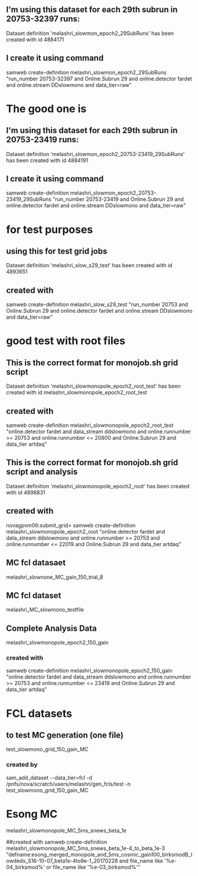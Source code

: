 ## I'm using this dataset for each 29th subrun in 20753-32397 runs:
Dataset definition 'melashri_slowmon_epoch2_29SubRuns' has been created with id 4884171
## I create it using command 
samweb create-definition melashri_slowmon_epoch2_29SubRuns "run_number 20753-32397 and Online.Subrun 29 and online.detector fardet and online.stream DDslowmono and data_tier=raw"


# The good one is

## I'm using this dataset for each 29th subrun in 20753-23419 runs:
Dataset definition 'melashri_slowmon_epoch2_20753-23419_29SubRuns' has been created with id 4884191

## I create it using command 

samweb create-definition melashri_slowmon_epoch2_20753-23419_29SubRuns "run_number 20753-23419 and Online.Subrun 29 and online.detector fardet and online.stream DDslowmono and data_tier=raw"


# for test purposes

## using this for test grid jobs
Dataset definition 'melashri_slow_s29_test' has been created with id 4893651

## created with 
samweb create-definition melashri_slow_s29_test "run_number 20753 and Online.Subrun 29 and online.detector fardet and online.stream DDslowmono and data_tier=raw"


# good test with root files 

## This is the correct format for monojob.sh grid script 

Dataset definition 'melashri_slowmonopole_epoch2_root_test' has been created with id melashri_slowmonopole_epoch2_root_test

## created with 
samweb create-definition melashri_slowmonopole_epoch2_root_test "online.detector fardet and data_stream ddslowmono and online.runnumber >= 20753 and online.runnumber <= 20800 and Online.Subrun 29 and data_tier artdaq"


## This is the correct format for monojob.sh grid script and analysis 
Dataset definition 'melashri_slowmonopole_epoch2_root' has been created with id 4896831


## created with 

novagpvm06:submit_grid> samweb create-definition melashri_slowmonopole_epoch2_root "online.detector fardet and data_stream ddslowmono and online.runnumber >= 20753 and online.runnumber <= 22019 and Online.Subrun 29 and data_tier artdaq"


## MC fcl datasaet 
melashri_slownone_MC_gain_150_trial_8 

## MC fcl dataset
melashri_MC_slowmono_testfile

## Complete Analysis Data 
melashri_slowmonopole_epoch2_150_gain

### created with 
samweb create-definition melashri_slowmonopole_epoch2_150_gain "online.detector fardet and data_stream ddslowmono and online.runnumber >= 20753 and online.runnumber <= 23419 and Online.Subrun 29 and data_tier artdaq"

# FCL datasets 

## to test MC generation (one file)
test_slowmono_grid_150_gain_MC

### created by 
sam_add_dataset --data_tier=fcl -d /pnfs/nova/scratch/users/melashri/gen_fcls/test -n test_slowmono_grid_150_gain_MC


# Esong MC 

melashri_slowmonopole_MC_5ms_snews_beta_1e

##created with 
samweb create-definition melashri_slowmonopole_MC_5ms_snews_beta_1e-4_to_beta_1e-3 "defname:esong_merged_monopole_and_5ms_cosmic_gain100_birksmodB_lowdedx_S16-10-07_beta1e-4to8e-1_20170228 and file_name like '%e-04_birksmod%' or file_name like '%e-03_birksmod%'"


